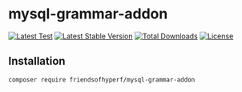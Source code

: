 # mysql-grammar-addon

[![Latest Test](https://github.com/friendsofhyperf/mysql-grammar-addon/workflows/tests/badge.svg)](https://github.com/friendsofhyperf/mysql-grammar-addon/actions)
[![Latest Stable Version](https://img.shields.io/packagist/v/friendsofhyperf/mysql-grammar-addon)](https://packagist.org/packages/friendsofhyperf/mysql-grammar-addon)
[![Total Downloads](https://img.shields.io/packagist/dt/friendsofhyperf/mysql-grammar-addon)](https://packagist.org/packages/friendsofhyperf/mysql-grammar-addon)
[![License](https://img.shields.io/packagist/l/friendsofhyperf/mysql-grammar-addon)](https://github.com/friendsofhyperf/mysql-grammar-addon)

## Installation

```shell
composer require friendsofhyperf/mysql-grammar-addon
```
